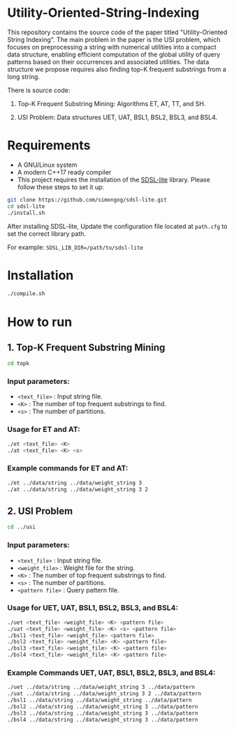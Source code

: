 # Utility-Oriented-String-Indexing
This repository contains the source code of the paper titled "Utility-Oriented String Indexing". The main problem in the paper is the USI problem, which focuses on preprocessing a string with numerical utilities into a compact data structure, enabling efficient computation of the global utility of query patterns based on their occurrences and associated utilities. The data structure we propose requires also finding top-K frequent substrings from a long string.

There is source code:

1. Top-K Frequent Substring Mining: Algorithms ET, AT, TT, and SH.

2. USI Problem: Data structures UET, UAT, BSL1, BSL2, BSL3, and BSL4.

# Requirements
- A GNU/Linux system
- A modern C++17 ready compiler
- This project requires the installation of the [SDSL-lite](https://github.com/simongog/sdsl-lite) library. Please follow these steps to set it up:
```bash
git clone https://github.com/simongog/sdsl-lite.git
cd sdsl-lite
./install.sh
```

After installing SDSL-lite, Update the configuration file located at `path.cfg` to set the correct library path.

For example: `SDSL_LIB_DIR=/path/to/sdsl-lite` 


# Installation
```bash
./compile.sh
```


# How to run

## 1. Top-K Frequent Substring Mining
```bash
cd topk
```
### Input parameters:
- `<text_file>` : Input string file.
- `<K>` : The number of top frequent substrings to find.
- `<s>` : The number of partitions.

### Usage for ET and AT:
```bash
./et <text_file> <K>
./at <text_file> <K> <s>
```

### Example commands for ET and AT:
```bash
./et ../data/string ../data/weight_string 3
./at ../data/string ../data/weight_string 3 2
```


## 2. USI Problem
```bash
cd ../usi
```
### Input parameters:
- `<text_file>` : Input string file.
- `<weight_file>` : Weight file for the string.
- `<K>` : The number of top frequent substrings to find.
- `<s>` : The number of partitions.
- `<pattern file>` : Query pattern file.

  
### Usage for UET, UAT, BSL1, BSL2, BSL3, and BSL4:
```bash
./uet <text_file> <weight_file> <K> <pattern file>
./uat <text_file> <weight_file> <K> <s> <pattern file>
./bsl1 <text_file> <weight_file> <pattern file>
./bsl2 <text_file> <weight_file> <K> <pattern file>
./bsl3 <text_file> <weight_file> <K> <pattern file>
./bsl4 <text_file> <weight_file> <K> <pattern file>
```

### Example Commands UET, UAT, BSL1, BSL2, BSL3, and BSL4:

```bash
./uet ../data/string ../data/weight_string 3 ../data/pattern
./uat ../data/string ../data/weight_string 3 2 ../data/pattern
./bsl1 ../data/string ../data/weight_string ../data/pattern
./bsl2 ../data/string ../data/weight_string 3 ../data/pattern
./bsl3 ../data/string ../data/weight_string 3 ../data/pattern
./bsl4 ../data/string ../data/weight_string 3 ../data/pattern
```


